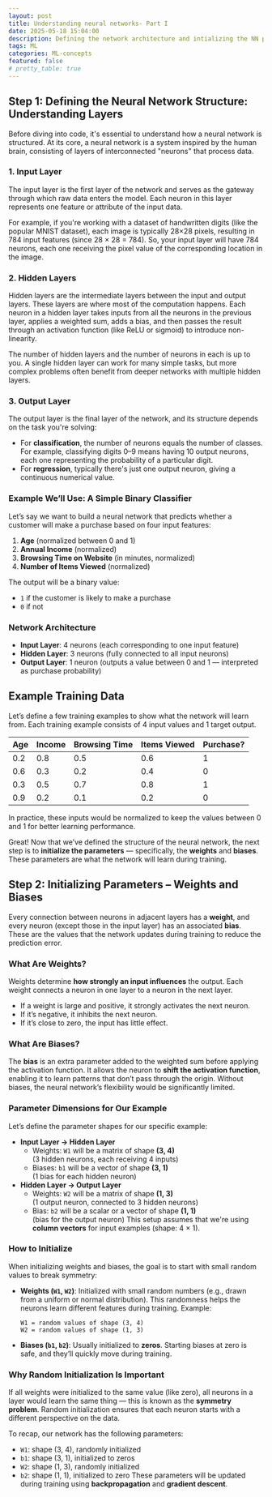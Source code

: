 ```yaml
---
layout: post
title: Understanding neural networks- Part I
date: 2025-05-18 15:04:00
description: Defining the network architecture and intializing the NN parameters
tags: ML
categories: ML-concepts
featured: false
# pretty_table: true
---
```


## Step 1: Defining the Neural Network Structure: Understanding Layers

Before diving into code, it's essential to understand how a neural network is structured. At its core, a neural network is a system inspired by the human brain, consisting of layers of interconnected "neurons" that process data.
### 1. **Input Layer**
The input layer is the first layer of the network and serves as the gateway through which raw data enters the model. Each neuron in this layer represents one feature or attribute of the input data.

For example, if you're working with a dataset of handwritten digits (like the popular MNIST dataset), each image is typically 28×28 pixels, resulting in 784 input features (since 28 × 28 = 784). So, your input layer will have 784 neurons, each one receiving the pixel value of the corresponding location in the image.
### 2. **Hidden Layers**
Hidden layers are the intermediate layers between the input and output layers. These layers are where most of the computation happens. Each neuron in a hidden layer takes inputs from all the neurons in the previous layer, applies a weighted sum, adds a bias, and then passes the result through an activation function (like ReLU or sigmoid) to introduce non-linearity.

The number of hidden layers and the number of neurons in each is up to you. A single hidden layer can work for many simple tasks, but more complex problems often benefit from deeper networks with multiple hidden layers.
### 3. **Output Layer**
The output layer is the final layer of the network, and its structure depends on the task you're solving:
- For **classification**, the number of neurons equals the number of classes. For example, classifying digits 0–9 means having 10 output neurons, each one representing the probability of a particular digit.
- For **regression**, typically there's just one output neuron, giving a continuous numerical value.    
### Example We’ll Use: A Simple Binary Classifier
Let’s say we want to build a neural network that predicts whether a customer will make a purchase based on four input features:
1. **Age** (normalized between 0 and 1)
2. **Annual Income** (normalized)
3. **Browsing Time on Website** (in minutes, normalized)
4. **Number of Items Viewed** (normalized)

The output will be a binary value:
- `1` if the customer is likely to make a purchase
- `0` if not
### Network Architecture
- **Input Layer**: 4 neurons (each corresponding to one input feature)
- **Hidden Layer**: 3 neurons (fully connected to all input neurons)
- **Output Layer**: 1 neuron (outputs a value between 0 and 1 — interpreted as purchase probability)
## Example Training Data
Let’s define a few training examples to show what the network will learn from. Each training example consists of 4 input values and 1 target output.

| Age | Income | Browsing Time | Items Viewed | Purchase? |
| --- | ------ | ------------- | ------------ | --------- |
| 0.2 | 0.8    | 0.5           | 0.6          | 1         |
| 0.6 | 0.3    | 0.2           | 0.4          | 0         |
| 0.3 | 0.5    | 0.7           | 0.8          | 1         |
| 0.9 | 0.2    | 0.1           | 0.2          | 0         |

In practice, these inputs would be normalized to keep the values between 0 and 1 for better learning performance.

Great! Now that we’ve defined the structure of the neural network, the next step is to **initialize the parameters** — specifically, the **weights** and **biases**. These parameters are what the network will learn during training.
## Step 2: Initializing Parameters – Weights and Biases
Every connection between neurons in adjacent layers has a **weight**, and every neuron (except those in the input layer) has an associated **bias**. These are the values that the network updates during training to reduce the prediction error.
### What Are Weights?
Weights determine **how strongly an input influences** the output. Each weight connects a neuron in one layer to a neuron in the next layer.
- If a weight is large and positive, it strongly activates the next neuron.
- If it’s negative, it inhibits the next neuron.
- If it’s close to zero, the input has little effect.
### What Are Biases?
The **bias** is an extra parameter added to the weighted sum before applying the activation function. It allows the neuron to **shift the activation function**, enabling it to learn patterns that don’t pass through the origin.
Without biases, the neural network’s flexibility would be significantly limited.
### Parameter Dimensions for Our Example
Let’s define the parameter shapes for our specific example:
- **Input Layer → Hidden Layer**
    - Weights: `W1` will be a matrix of shape **(3, 4)**  
        (3 hidden neurons, each receiving 4 inputs)
    - Biases: `b1` will be a vector of shape **(3, 1)**  
        (1 bias for each hidden neuron)
- **Hidden Layer → Output Layer**
    - Weights: `W2` will be a matrix of shape **(1, 3)**  
        (1 output neuron, connected to 3 hidden neurons)
    - Bias: `b2` will be a scalar or a vector of shape **(1, 1)**  
        (bias for the output neuron)
This setup assumes that we're using **column vectors** for input examples (shape: 4 × 1).
### How to Initialize
When initializing weights and biases, the goal is to start with small random values to break symmetry:
- **Weights (`W1`, `W2`)**: Initialized with small random numbers (e.g., drawn from a uniform or normal distribution). This randomness helps the neurons learn different features during training.
    Example:
    ```text
    W1 = random values of shape (3, 4)
    W2 = random values of shape (1, 3)
    ```
- **Biases (`b1`, `b2`)**: Usually initialized to **zeros**. Starting biases at zero is safe, and they’ll quickly move during training.
### Why Random Initialization Is Important
If all weights were initialized to the same value (like zero), all neurons in a layer would learn the same thing — this is known as the **symmetry problem**. Random initialization ensures that each neuron starts with a different perspective on the data.

To recap, our network has the following parameters:
- `W1`: shape (3, 4), randomly initialized
- `b1`: shape (3, 1), initialized to zeros
- `W2`: shape (1, 3), randomly initialized
- `b2`: shape (1, 1), initialized to zero
These parameters will be updated during training using **backpropagation** and **gradient descent**.
